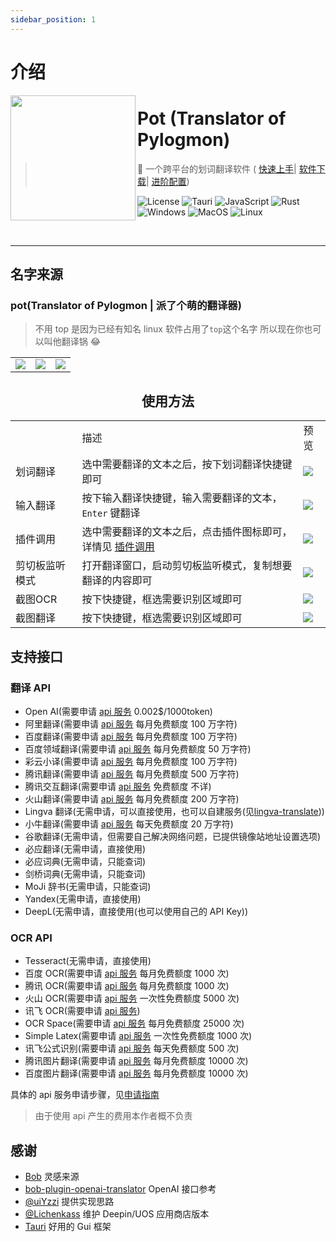 ```yaml
---
sidebar_position: 1
---
```


# 介绍

<img width="200px" src="https://cdn.staticaly.com/gh/pot-app/pot-desktop/master/public/icon.png" align="left"/>

# Pot (Translator of Pylogmon)

> 🌈 一个跨平台的划词翻译软件 (
> [快速上手](/docs/tutorial/intro)|
> [软件下载](/download)|
> [进阶配置](/docs/category/软件配置))

![License](https://img.shields.io/github/license/pot-app/pot-desktop.svg)
![Tauri](https://img.shields.io/badge/Tauri-1.3.0-blue?logo=tauri)
![JavaScript](https://img.shields.io/badge/-JavaScript-yellow?logo=javascript&logoColor=white)
![Rust](https://img.shields.io/badge/-Rust-orange?logo=rust&logoColor=white)
![Windows](https://img.shields.io/badge/-Windows-blue?logo=windows&logoColor=white)
![MacOS](https://img.shields.io/badge/-macOS-black?&logo=apple&logoColor=white)
![Linux](https://img.shields.io/badge/-Linux-yellow?logo=linux&logoColor=white)

<br/>
<hr/>

## 名字来源

### pot(Translator of Pylogmon | 派了个萌的翻译器)

> 不用 top 是因为已经有知名 linux 软件占用了`top`这个名字
> 所以现在你也可以叫他翻译锅 😂

<div align="center">
<table>
<tr>
    <td> <img src="https://cdn.staticaly.com/gh/pot-app/pot-desktop/master/asset/1.png"/></td>
    <td> <img src="https://cdn.staticaly.com/gh/pot-app/pot-desktop/master/asset/2.png"/></td>
    <td> <img src="https://cdn.staticaly.com/gh/pot-app/pot-desktop/master/asset/3.png"/></td>
</tr>
</table>

## 使用方法

<table>
<tr>
    <td></td>
    <td>描述</td>
    <td>预览</td>
</tr>
<tr>
    <td>划词翻译</td>
    <td>选中需要翻译的文本之后，按下划词翻译快捷键即可</td>
    <td> <img src="https://cdn.staticaly.com/gh/pot-app/pot-desktop/master/asset/eg1.gif"/></td>
</tr>
<tr>
    <td>输入翻译</td>
    <td>按下输入翻译快捷键，输入需要翻译的文本，<code>Enter</code> 键翻译</td>
    <td><img src="https://cdn.staticaly.com/gh/pot-app/pot-desktop/master/asset/eg2.gif"/></td>
</tr>
<tr>
    <td>插件调用</td>
    <td>选中需要翻译的文本之后，点击插件图标即可，详情见 <a href="/docs/tutorial/config/plugin_config">插件调用</a></td>
    <td><img src="https://cdn.staticaly.com/gh/pot-app/pot-desktop/master/asset/eg3.gif"/></td>
</tr>
<tr>
    <td>剪切板监听模式</td>
    <td>打开翻译窗口，启动剪切板监听模式，复制想要翻译的内容即可</td>
    <td><img src="https://cdn.staticaly.com/gh/pot-app/pot-desktop/master/asset/eg4.gif"/></td>
</tr>
<tr>
    <td>截图OCR</td>
    <td>按下快捷键，框选需要识别区域即可</td>
    <td><img src="https://cdn.staticaly.com/gh/pot-app/pot-desktop/master/asset/eg5.gif"/></td>
</tr>
<tr>
    <td>截图翻译</td>
    <td>按下快捷键，框选需要识别区域即可</td>
    <td><img src="https://cdn.staticaly.com/gh/pot-app/pot-desktop/master/asset/eg6.gif"/></td>
</tr>
</table>

</div>

## 支持接口

### 翻译 API

- Open AI(需要申请 [api 服务](/docs/category/api服务申请) 0.002$/1000token)
- 阿里翻译(需要申请 [api 服务](/docs/category/api服务申请) 每月免费额度 100 万字符)
- 百度翻译(需要申请 [api 服务](/docs/category/api服务申请) 每月免费额度 100 万字符)
- 百度领域翻译(需要申请 [api 服务](/docs/category/api服务申请) 每月免费额度 50 万字符)
- 彩云小译(需要申请 [api 服务](/docs/category/api服务申请) 每月免费额度 100 万字符)
- 腾讯翻译(需要申请 [api 服务](/docs/category/api服务申请) 每月免费额度 500 万字符)
- 腾讯交互翻译(需要申请 [api 服务](/docs/category/api服务申请) 免费额度 不详)
- 火山翻译(需要申请 [api 服务](/docs/category/api服务申请) 每月免费额度 200 万字符)
- Lingva 翻译(无需申请，可以直接使用，也可以自建服务(见[lingva-translate](https://github.com/TheDavidDelta/lingva-translate)))
- 小牛翻译(需要申请 [api 服务](/docs/category/api服务申请) 每天免费额度 20 万字符)
- 谷歌翻译(无需申请，但需要自己解决网络问题，已提供镜像站地址设置选项)
- 必应翻译(无需申请，直接使用)
- 必应词典(无需申请，只能查词)
- 剑桥词典(无需申请，只能查词)
- MoJi 辞书(无需申请，只能查词)
- Yandex(无需申请，直接使用)
- DeepL(无需申请，直接使用(也可以使用自己的 API Key))

### OCR API

- Tesseract(无需申请，直接使用)
- 百度 OCR(需要申请 [api 服务](/docs/category/api服务申请) 每月免费额度 1000 次)
- 腾讯 OCR(需要申请 [api 服务](/docs/category/api服务申请) 每月免费额度 1000 次)
- 火山 OCR(需要申请 [api 服务](/docs/category/api服务申请) 一次性免费额度 5000 次)
- 讯飞 OCR(需要申请 [api 服务](/docs/category/api服务申请))
- OCR Space(需要申请 [api 服务](/docs/category/api服务申请) 每月免费额度 25000 次)
- Simple Latex(需要申请 [api 服务](/docs/category/api服务申请) 一次性免费额度 1000 次)
- 讯飞公式识别(需要申请 [api 服务](/docs/category/api服务申请) 每天免费额度 500 次)
- 腾讯图片翻译(需要申请 [api 服务](/docs/category/api服务申请) 每月免费额度 10000 次)
- 百度图片翻译(需要申请 [api 服务](/docs/category/api服务申请) 每月免费额度 10000 次)

具体的 api 服务申请步骤，见[申请指南](/docs/category/api服务申请)

> 由于使用 api 产生的费用本作者概不负责

## 感谢

- [Bob](https://github.com/ripperhe/Bob) 灵感来源
- [bob-plugin-openai-translator](https://github.com/yetone/bob-plugin-openai-translator) OpenAI 接口参考
- [@uiYzzi](https://github.com/uiYzzi) 提供实现思路
- [@Lichenkass](https://github.com/Lichenkass) 维护 Deepin/UOS 应用商店版本
- [Tauri](https://github.com/tauri-apps/tauri) 好用的 Gui 框架
